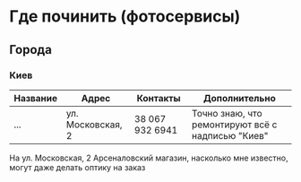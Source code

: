 # Где починить (фотосервисы)

## Города

### Киев

Название | Адрес | Контакты | Дополнительно
-------- | ----- | -------- | -------------
... | ул. Московская, 2 | 38 067 932 6941 | Точно знаю, что ремонтируют всё с надписью "Киев"

На ул. Московская, 2 Арсеналовский магазин, насколько мне известно, могут даже делать оптику на заказ